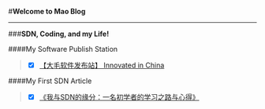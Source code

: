 #**Welcome to Mao Blog**

------

###**SDN, Coding, and my Life!**


####My Software Publish Station
> - [x] [【大毛软件发布站】 Innovated in China](http://www.maojianwei.win/MaoSoftware/)

####My First SDN Article
> - [x] [《我与SDN的缘分：一名初学者的学习之路与心得》](http://www.sdnlab.com/12252.html)
